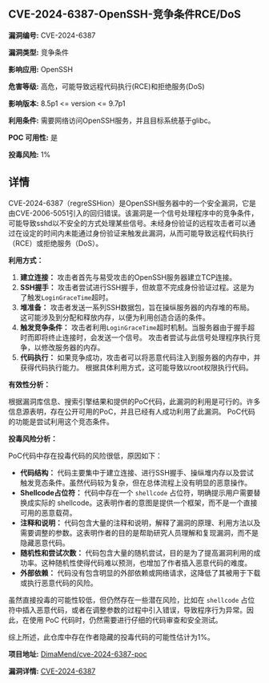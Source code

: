 ## CVE-2024-6387-OpenSSH-竞争条件RCE/DoS

**漏洞编号:** CVE-2024-6387

**漏洞类型:** 竞争条件

**影响应用:** OpenSSH

**危害等级:** 高危，可能导致远程代码执行(RCE)和拒绝服务(DoS)

**影响版本:** 8.5p1 <= version <= 9.7p1

**利用条件:** 需要网络访问OpenSSH服务，并且目标系统基于glibc。

**POC 可用性:** 是

**投毒风险:** 1%

## 详情

CVE-2024-6387（regreSSHion）是OpenSSH服务器中的一个安全漏洞，它是由CVE-2006-5051引入的回归错误。该漏洞是一个信号处理程序中的竞争条件，可能导致sshd以不安全的方式处理某些信号。未经身份验证的远程攻击者可以通过在设定的时间内未能通过身份验证来触发此漏洞，从而可能导致远程代码执行（RCE）或拒绝服务（DoS）。

**利用方式：**

1.  **建立连接：** 攻击者首先与易受攻击的OpenSSH服务器建立TCP连接。
2.  **SSH握手：** 攻击者尝试进行SSH握手，但故意不完成身份验证过程。这是为了触发`LoginGraceTime`超时。
3.  **堆准备：** 攻击者发送一系列SSH数据包，旨在操纵服务器的内存堆的布局。 这可能涉及到分配和释放内存，以便为利用创造合适的条件。
4.  **触发竞争条件：** 攻击者利用`LoginGraceTime`超时机制。当服务器由于握手超时而即将终止连接时，会发送一个信号。 攻击者尝试与此信号处理程序执行竞争，以修改服务器的内存。
5.  **代码执行：** 如果竞争成功，攻击者可以将恶意代码注入到服务器的内存中，并获得代码执行能力。 根据具体利用方式，这可能导致以root权限执行代码。

**有效性分析：**

根据漏洞库信息、搜索引擎结果和提供的PoC代码，此漏洞的利用是可行的。许多信息源表明，存在公开可用的PoC，并且已经有人成功利用了此漏洞。 PoC代码的功能是尝试利用这个竞态条件。

**投毒风险分析：**

PoC代码中存在投毒代码的风险很低，原因如下：

*   **代码结构：** 代码主要集中于建立连接、进行SSH握手、操纵堆内存以及尝试触发竞态条件。虽然代码较为复杂，但在总体流程上没有明显的恶意操作。
*   **Shellcode占位符：** 代码中存在一个 `shellcode` 占位符，明确提示用户需要替换成实际的 shellcode。这表明作者的意图是提供一个框架，而不是一个直接可用的恶意载荷。
*   **注释和说明：** 代码包含大量的注释和说明，解释了漏洞的原理、利用方法以及需要调整的参数。这表明作者的目的是帮助研究人员理解和复现漏洞，而不是隐藏恶意代码。
*   **随机性和尝试次数：** 代码包含大量的随机尝试，目的是为了提高漏洞利用的成功率。这种随机性使得代码难以预测，也增加了作者插入恶意代码的难度。
*   **外部依赖：** 代码没有包含明显的外部依赖或网络请求，这降低了其被用于下载或执行恶意代码的风险。

虽然直接投毒的可能性较低，但仍然存在一些潜在风险，比如在 `shellcode` 占位符中插入恶意代码，或者在调整参数的过程中引入错误，导致程序行为异常。因此，在使用 PoC 代码时，仍然需要进行仔细的代码审查和安全测试。

综上所述，此仓库中存在作者隐藏的投毒代码的可能性估计为1%。

**项目地址:** [DimaMend/cve-2024-6387-poc](https://github.com/DimaMend/cve-2024-6387-poc)

**漏洞详情:** [CVE-2024-6387](https://nvd.nist.gov/vuln/detail/CVE-2024-6387)